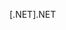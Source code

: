<span data-ttu-id="7fb70-101">[.NET]</span><span class="sxs-lookup"><span data-stu-id="7fb70-101">.NET</span></span>